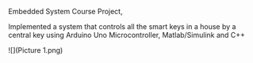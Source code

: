 Embedded System Course Project,

Implemented a system that controls all the smart keys in a house by a central key using Arduino Uno
Microcontroller, Matlab/Simulink and C++

![](Picture 1.png)


